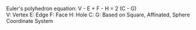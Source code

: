 Euler's polyhedron equation:
V - E + F - H = 2 (C - G)  
V: Vertex E: Edge  F: Face H: Hole  C:  G:
Based on Square, Affinated, Sphere Coordinate System
